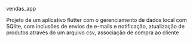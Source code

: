 vendas_app

Projeto de um aplicativo flutter com o gerenciamento de dados local com SQlite, com inclusões de envios de e-mails e notificação, atualização de produtos através do um arquivo csv, associação de compra ao cliente 


